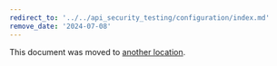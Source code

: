 ```yaml
---
redirect_to: '../../api_security_testing/configuration/index.md'
remove_date: '2024-07-08'
---
```


This document was moved to [another location](../../api_security_testing/configuration/index.md).

<!-- This redirect file can be deleted after <2024-07-08>. -->
<!-- Redirects that point to other docs in the same project expire in three months. -->
<!-- Redirects that point to docs in a different project or site (for example, link is not relative and starts with `https:`) expire in one year. -->
<!-- Before deletion, see: https://docs.gitlab.com/ee/development/documentation/redirects.html -->